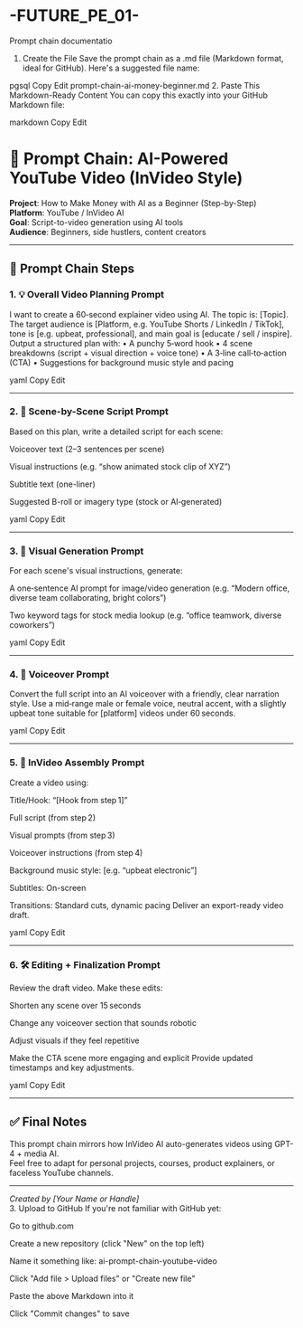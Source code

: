 # -FUTURE_PE_01-
Prompt chain documentatio
1. Create the File
Save the prompt chain as a .md file (Markdown format, ideal for GitHub).
Here's a suggested file name:

pgsql
Copy
Edit
prompt-chain-ai-money-beginner.md
2. Paste This Markdown-Ready Content
You can copy this exactly into your GitHub Markdown file:

markdown
Copy
Edit
# 🧠 Prompt Chain: AI-Powered YouTube Video (InVideo Style)

**Project**: How to Make Money with AI as a Beginner (Step-by-Step)  
**Platform**: YouTube / InVideo AI  
**Goal**: Script-to-video generation using AI tools  
**Audience**: Beginners, side hustlers, content creators

---

## 🔗 Prompt Chain Steps

### 1. 💡 Overall Video Planning Prompt
I want to create a 60‑second explainer video using AI. The topic is: [Topic]. The target audience is [Platform, e.g. YouTube Shorts / LinkedIn / TikTok], tone is [e.g. upbeat, professional], and main goal is [educate / sell / inspire]. Output a structured plan with:
• A punchy 5‑word hook
• 4 scene breakdowns (script + visual direction + voice tone)
• A 3‑line call‑to‑action (CTA)
• Suggestions for background music style and pacing

yaml
Copy
Edit

---

### 2. 📝 Scene-by-Scene Script Prompt
Based on this plan, write a detailed script for each scene:

Voiceover text (2–3 sentences per scene)

Visual instructions (e.g. “show animated stock clip of XYZ”)

Subtitle text (one-liner)

Suggested B-roll or imagery type (stock or AI‑generated)

yaml
Copy
Edit

---

### 3. 🎨 Visual Generation Prompt
For each scene's visual instructions, generate:

A one‑sentence AI prompt for image/video generation (e.g. “Modern office, diverse team collaborating, bright colors”)

Two keyword tags for stock media lookup (e.g. “office teamwork, diverse coworkers”)

yaml
Copy
Edit

---

### 4. 🎤 Voiceover Prompt
Convert the full script into an AI voiceover with a friendly, clear narration style. Use a mid‑range male or female voice, neutral accent, with a slightly upbeat tone suitable for [platform] videos under 60 seconds.

yaml
Copy
Edit

---

### 5. 🧩 InVideo Assembly Prompt
Create a video using:

Title/Hook: “[Hook from step 1]”

Full script (from step 2)

Visual prompts (from step 3)

Voiceover instructions (from step 4)

Background music style: [e.g. “upbeat electronic”]

Subtitles: On-screen

Transitions: Standard cuts, dynamic pacing
Deliver an export-ready video draft.

yaml
Copy
Edit

---

### 6. 🛠️ Editing + Finalization Prompt
Review the draft video. Make these edits:

Shorten any scene over 15 seconds

Change any voiceover section that sounds robotic

Adjust visuals if they feel repetitive

Make the CTA scene more engaging and explicit
Provide updated timestamps and key adjustments.

yaml
Copy
Edit

---

## ✅ Final Notes

This prompt chain mirrors how InVideo AI auto-generates videos using GPT-4 + media AI.  
Feel free to adapt for personal projects, courses, product explainers, or faceless YouTube channels.

---

*Created by [Your Name or Handle]*  
3. Upload to GitHub
If you're not familiar with GitHub yet:

Go to github.com

Create a new repository (click "New" on the top left)

Name it something like:
ai-prompt-chain-youtube-video

Click "Add file > Upload files" or "Create new file"

Paste the above Markdown into it

Click "Commit changes" to save
